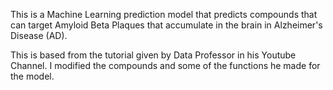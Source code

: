 This is a Machine Learning prediction model that predicts compounds that can target Amyloid Beta Plaques that accumulate in the brain in Alzheimer's Disease (AD).


This is based from the tutorial given by Data Professor in his Youtube Channel. I modified the compounds and some of the functions he made for the model.
